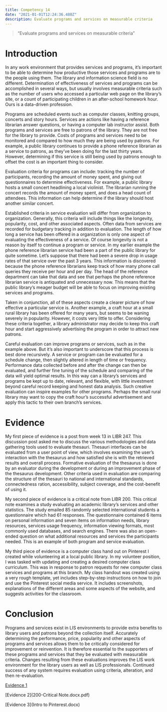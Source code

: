 ```yaml
---
title: Competency 14
date: "2021-01-01T12:24:36.480Z"
description: Evaluate programs and services on measurable criteria
---
```


> “Evaluate programs and services on measurable criteria”



# Introduction



In any work environment that provides services and programs, it’s important to be able to determine how productive those services and programs are to the people using them. The library and information science field is no different. Determination of effectiveness of services and programs can be accomplished in several ways, but usually involves measurable criteria such as the number of users who accessed a particular web page on the library’s site, or a count of participating children in an after-school homework hour. Ours is a data-driven profession.



Programs are scheduled events such as computer classes, knitting groups, concerts and story hours. Services are actions like having a reference librarian answer questions, or having a computer lab instructor assist. Both programs and services are free to patrons of the library. They are not free for the library to provide. Costs of programs and services need to be monitored and compared to how much they are being used by patrons. For example, a public library continues to provide a phone reference librarian as a service to patrons, as they’ve been doing for the last thirty years. However, determining if this service is still being used by patrons enough to offset the cost is an important thing to consider.



Evaluation criteria for programs can include: tracking the number of participants, recording the amount of money spent, and giving out questionnaires to determine effectiveness. For example, a public library hosts a small concert headlining a local violinist. The librarian running the concert records the amount of money spent, and does a head count of attendees. This information can help determine if the library should host another similar concert.



Established criteria in service evaluation will differ from organization to organization. Generally, this criteria will include things like the longevity, popularity, cost, and other associated aspects. Often data from services are recorded for budgetary tracking in addition to evaluation. The length of how long a service has been offered in a organization is only one aspect of evaluating the effectiveness of a service. Of course longevity is not a reason by itself to continue a program or service. In my earlier example the phone reference librarian service had been a part of the public library for quite sometime. Let’s suppose that there had been a severe drop in usage rates of that service over the past 3 years. This information is discovered because the phone reference librarians keep track of how many phone call queries they receive per hour and per day. The head of the reference department can take that data and see that perhaps the phone reference librarian service is antiquated and unnecessary now. This means that the public library’s meager budget will be able to focus on improving existing services and programs.



Taken in conjunction, all of these aspects create a clearer picture of how effective a particular service is. Another example, a craft hour at a small rural library has been offered for many years, but seems to be waning severely in popularity. However, it costs very little to offer. Considering these criteria together, a library administrator may decide to keep this craft hour and start aggressively advertising the program in order to attract new patrons.



Careful evaluation can improve programs or services, such as in the example above. But it’s also important to underscore that this process is best done recursively. A service or program can be evaluated for a schedule change, then slightly altered in length of time or frequency. Performance data collected before and after the change can then be evaluated, and further fine tuning of the schedule and comparing of the data will yield optimal results. In this way can a library’s services and programs be kept up to date, relevant, and flexible, with little investment beyond careful record keeping and honest data analysis. Such creative evaluation can inspire examples for other programs. Perhaps the small rural library may want to copy the craft hour’s successful advertisement and apply this tactic to their own branch’s services.



# Evidence



My first piece of evidence is a post from week 13 in LIBR 247. This discussion post asked me to discuss the various methodologies and data gathering tools used to evaluate thesauri. Thesauri interfaces can be evaluated from a user point of view, which involves examining the user’s interaction with the thesaurus and how satisfied she is with the retrieved results and overall process. Formative evaluation of the thesaurus is done by an evaluator during the development or during an improvement phase of the thesaurus development. Other criteria used in evaluation are comparing the structure of the thesauri to national and international standards, connectedness ration, accessibility, subject coverage, and the cost-benefit of using it.



My second piece of evidence is a critical note from LIBR 200. This critical note examines a study evaluating an academic library’s services and other statistics. The study emailed 85 randomly selected international students a questionnaire which had 61 responses. The questionnaire contained 6 items on personal information and seven items on information needs, library resources, services usage frequency, information viewing formats, most commonly used databases, and search engines. There was also an open-ended question on what additional resources and services the participants needed. This is an example of both program and service evaluation.



My third piece of evidence is a computer class hand out on Pinterest I created while volunteering at a local public library. In my volunteer position, I was tasked with updating and creating a desired computer class curriculum. This was in response to patron requests for new computer class services and programs at this branch. My class handout was created using a very rough template, yet includes step-by-step instructions on how to join and use the Pinterest social media service. It includes screenshots, explanations of the different areas and some aspects of the website, and suggests activities for the classroom.



# Conclusion



Programs and services exist in LIS environments to provide extra benefits to library users and patrons beyond the collection itself. Accurately determining the performance, price, popularity and other aspects of programs and services allows them to be critically considered for improvement or reinvention. It is therefore essential to the supporters of these programs and services that they be evaluated with measurable criteria. Changes resulting from these evaluations improves the LIS work environment for the library users as well as LIS professionals. Continued success of any system requires evaluation using criteria, alteration, and then re-evaluation.


[Evidence 1](247.Week13Discuss.doc.pdf)

[Evidence 2](200-Critical Note.docx.pdf)

[Evidence 3](Intro to Pinterest.docx)
